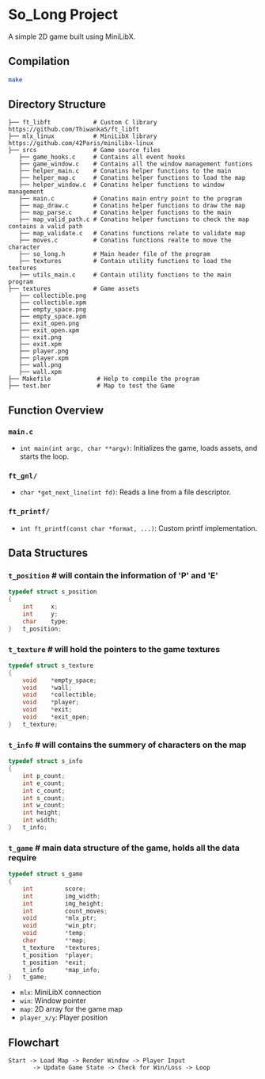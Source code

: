 # So_Long Project
A simple 2D game built using MiniLibX.

## Compilation
```sh
make
```

## Directory Structure
```
├── ft_libft         	# Custom C library https://github.com/ThiwankaS/ft_libft
├── mlx_linux        	# MiniLibX library https://github.com/42Paris/minilibx-linux
├── srcs             	# Game source files
   ├── game_hooks.c		# Contains all event hooks
   ├── game_window.c	# Contains all the window management funtions
   ├── helper_main.c	# Conatins helper functions to the main
   ├── helper_map.c		# Conatins helper functions to load the map
   ├── helper_window.c  # Conatins helper functions to window management
   ├── main.c			# Conatins main entry point to the program
   ├── map_draw.c		# Conatins helper functions to draw the map
   ├── map_parse.c		# Conatins helper functions to the main
   ├── map_valid_path.c	# Conatins helper functions to check the map contains a valid path
   ├── map_validate.c	# Conatins functions relate to validate map
   ├── moves.c			# Conatins functions realte to move the character
   ├── so_long.h        # Main header file of the program
   ├── textures  		# Contain utility functions to load the textures
   ├── utils_main.c 	# Contain utility functions to the main program
├── textures		 	# Game assets
   ├── collectible.png
   ├── collectible.xpm
   ├── empty_space.png
   ├── empty_space.xpm
   ├── exit_open.png
   ├── exit_open.xpm
   ├── exit.png
   ├── exit.xpm
   ├── player.png
   ├── player.xpm
   ├── wall.png
   ├── wall.xpm
├── Makefile             # Help to compile the program
├── test.ber			 # Map to test the Game
```

## Function Overview
### `main.c`
- `int main(int argc, char **argv)`: Initializes the game, loads assets, and starts the loop.

### `ft_gnl/`
- `char *get_next_line(int fd)`: Reads a line from a file descriptor.

### `ft_printf/`
- `int ft_printf(const char *format, ...)`: Custom printf implementation.

## Data Structures

### `t_position` # will contain the information of 'P' and 'E'
```c
typedef struct s_position
{
	int		x;
	int		y;
	char	type;
}	t_position;
```

### `t_texture` # will hold the pointers to the game textures
```c
typedef struct s_texture
{
	void	*empty_space;
	void	*wall;
	void	*collectible;
	void	*player;
	void	*exit;
	void	*exit_open;
}	t_texture;
```

### `t_info` # will contains the summery of characters on the map
```c
typedef struct s_info
{
	int	p_count;
	int	e_count;
	int	c_count;
	int	s_count;
	int	w_count;
	int	height;
	int	width;
}	t_info;
```

### `t_game` # main data structure of the game, holds all the data require
```c
typedef struct s_game
{
	int			score;
	int			img_width;
	int			img_height;
	int			count_moves;
	void		*mlx_ptr;
	void		*win_ptr;
	void		*temp;
	char		**map;
	t_texture	*textures;
	t_position	*player;
	t_position	*exit;
	t_info		*map_info;
}	t_game;
```
- `mlx`: MiniLibX connection
- `win`: Window pointer
- `map`: 2D array for the game map
- `player_x/y`: Player position

## Flowchart
```
Start -> Load Map -> Render Window -> Player Input
       -> Update Game State -> Check for Win/Loss -> Loop
```
